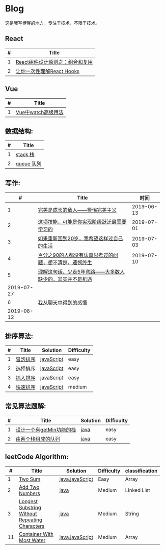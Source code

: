 # Blog
这是我写博客的地方，专注于技术，不限于技术。

## React
| # | Title |
|---| ----- |
|1|[React组件设计原则之：组合和复用](https://github.com/MagicalBridge/Blog/issues/14)
|2|[让你一次性理解React Hooks](https://github.com/MagicalBridge/Blog/issues/14)

## Vue
| # | Title |
|---| ----- |
|1|[Vue中watch高级用法](https://github.com/MagicalBridge/Blog/issues/15)

## 数据结构:

| # | Title |
|---| ----- |
|1|[stack 栈](https://github.com/MagicalBridge/Blog/issues/5)
|2|[queue 队列](https://github.com/MagicalBridge/Blog/issues/6)

## 写作:
| # | Title | 时间 | 
|---| ----- | -------- |
|1|[完美是成长的敌人——警惕完美主义](https://github.com/MagicalBridge/Blog/issues/2)|2019-06-13|
|2|[这项技能，可能是你实现阶级跃迁最需要学习的](https://github.com/MagicalBridge/Blog/issues/7)|2019-07-01|
|3|[如果重新回到20岁，我希望这样过自己的生活](https://github.com/MagicalBridge/Blog/issues/8)|2019-07-03|
|4|[百分之90的人都没有认真思考过的问题，想不清楚，遗憾终生](https://github.com/MagicalBridge/Blog/issues/9)|2019-07-10|
|5|[理解这句话，少走5年弯路——大多数人缺少的，其实并不是机遇](https://github.com/MagicalBridge/Blog/issues/10)|
2019-07-27|
|6|[我从聊天中得到的感悟](https://github.com/MagicalBridge/Blog/issues/17)|
2019-08-12|

## 排序算法:
| # | Title | Solution | Difficulty |
|---| ----- | -------- | ---------- |
|1|[冒泡排序](https://leetcode-cn.com/problems/two-sum/description/)| [javaScript](https://github.com/MagicalBridge/Blog/issues/12)|easy
|2|[选择排序](https://leetcode-cn.com/problems/add-two-numbers/description/)| [javaScript](https://github.com/MagicalBridge/Blog/issues/13)|easy
|3|[插入排序](https://leetcode-cn.com/problems/longest-substring-without-repeating-characters/)| [javaScript](https://github.com/MagicalBridge/Blog/issues/14)|easy
|4|[快速排序](https://leetcode-cn.com/problems/container-with-most-water/)| [javaScript](https://github.com/MagicalBridge/Blog/issues/15)|medium

## 常见算法题解:
| # | Title | Solution | Difficulty |
|---| ----- | -------- | ---------- |
|1|[设计一个有getMin功能的栈](https://github.com/MagicalBridge/Blog/issues/12)| [java](https://github.com/MagicalBridge/Blog/issues/12)|easy|
|2|[由两个栈组成的队列](https://github.com/MagicalBridge/Blog/issues/13)| [java](https://github.com/MagicalBridge/Blog/issues/13)|easy|




## leetCode  Algorithm:

| # | Title | Solution | Difficulty |classification|
|---| ----- | -------- | ---------- |--------------|
|1|[Two Sum](https://leetcode-cn.com/problems/two-sum/description/)| [java,javaScript](https://github.com/MagicalBridge/Blog/issues/1)|Easy|Array|
|2|[Add Two Numbers](https://leetcode-cn.com/problems/add-two-numbers/description/)| [java](https://github.com/MagicalBridge/Blog/issues/3)|Medium|Linked List|
|3|[Longest Substring Without Repeating Characters](https://leetcode-cn.com/problems/longest-substring-without-repeating-characters/)| [java](https://github.com/MagicalBridge/Blog/issues/4)|Medium|String|
|11|[Container With Most Water](https://leetcode-cn.com/problems/container-with-most-water/)| [java,javaScript](https://github.com/MagicalBridge/Blog/issues/11)|Medium|Array|





